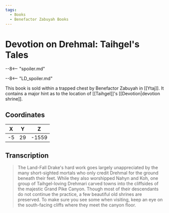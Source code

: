 ```yaml
---
tags:
  - Books
  - Benefactor Zabuyah Books
---
```

# Devotion on Drehmal: Taihgel's Tales

--8<-- "spoiler.md"

--8<-- "LD_spoiler.md"

This book is sold within a trapped chest by Benefactor Zabuyah in [[Ytaj]]. It contains a major hint as to the location of [[Taihgel]]'s [[Devotion|devotion shrine]].

## Coordinates
| **X** | **Y** | **Z**  |
| :---: | :---: | :----: |
| -5  |  29  | -1559 |

## Transcription
> The Land-Fall Drake's hard work goes largely unappreciated by the many short-sighted mortals who only credit Drehmal for the ground beneath their feet. While they also worshipped Nahyn and Koh, one group of Taihgel-loving Drehmari carved towns into the cliffsides of the majestic Grand Pike Canyon. Though most of their descendants do not continue the practice, a few beautiful old shrines are preserved. To make sure you see some when visiting, keep an eye on the south-facing cliffs where they meet the canyon floor.
